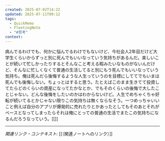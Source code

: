 ```yaml
---
created: 2025-07-02T14:22
updated: 2025-07-11T09:12
tags:
  - QuickMemo
  - FleetingNote
  - "#思考"
context: 
---
```

病んでるわけでも、何かに悩んでるわけでもないけど、今社会人2年目だけど大学生くらいからずっと別に死んでもいいなっていう気持ちがあるんだ。楽しいことが続いて忙しかったりするとそんなこと考える暇みたいなものがないんだけど、そんなに忙しくなくて普通の生活してると別にもう死んでもいいなっていう気持ち。俺は死んだら後悔するような人生っていうのを目標にしててでもいまは死んでも後悔しない。ちょっとはすると思う。たとえばこのまま生きてて投資してたらどのくらいの資産になってたかなとか、でもそのくらいの後悔で大したことじゃない。どんな後悔をしたいのかはわからないけど。人生でめちゃくちゃ好転が続いてるとかじゃない限りこの気持ちは無くならなそう。一つめっちゃいいこと例えば自分のアプリが爆発的に売れたりとかあったとしてもそのあとそれがベースとなってしまったらそれは俺にとっての普通の生活でまたこの気持ちになるんだろうなっていう。[[]]

---

*関連リンク・コンテキスト:* [[（関連ノートへのリンク）]]